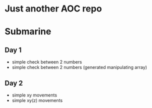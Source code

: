 # Just another AOC repo

# Submarine
## Day 1 
* simple check between 2 numbers
* simple check between 2 numbers (generated manipulating array)


## Day 2 
* simple xy movements
* simple xy(z) movements
